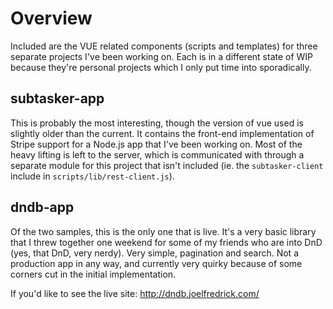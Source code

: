 # Overview

Included are the VUE related components (scripts and templates) for three
separate projects I've been working on. Each is in a different state of WIP
because they're personal projects which I only put time into sporadically.



## subtasker-app

This is probably the most interesting, though the version of vue used is
slightly older than the current. It contains the front-end implementation of
Stripe support for a Node.js app that I've been working on. Most of the heavy
lifting is left to the server, which is communicated with through a separate
module for this project that isn't included (ie. the `subtasker-client` include
in `scripts/lib/rest-client.js`).

## dndb-app

Of the two samples, this is the only one that is live. It's a very basic library
that I threw together one weekend for some of my friends who are into DnD (yes,
that DnD, very nerdy). Very simple, pagination and search. Not a production app
in any way, and currently very quirky because of some corners cut in the initial
implementation.

If you'd like to see the live site: http://dndb.joelfredrick.com/
